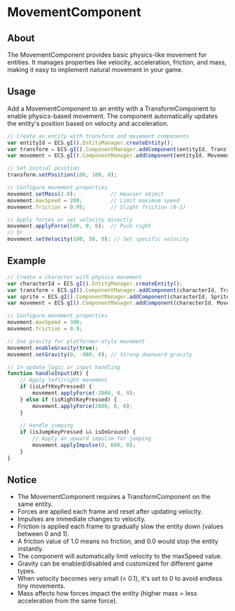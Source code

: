# MovementComponent

## About

The MovementComponent provides basic physics-like movement for entities. It manages properties like velocity, acceleration, friction, and mass, making it easy to implement natural movement in your game.

## Usage

Add a MovementComponent to an entity with a TransformComponent to enable physics-based movement. The component automatically updates the entity's position based on velocity and acceleration.

```javascript
// Create an entity with transform and movement components
var entityId = ECS.gI().EntityManager.createEntity();
var transform = ECS.gI().ComponentManager.addComponent(entityId, TransformComponent);
var movement = ECS.gI().ComponentManager.addComponent(entityId, MovementComponent);

// Set initial position
transform.setPosition(100, 100, 0);

// Configure movement properties
movement.setMass(2.0);           // Heavier object
movement.maxSpeed = 200;         // Limit maximum speed
movement.friction = 0.95;        // Slight friction (0-1)

// Apply forces or set velocity directly
movement.applyForce(500, 0, 0);  // Push right
// Or
movement.setVelocity(100, 50, 0); // Set specific velocity
```

## Example

```javascript
// Create a character with physics movement
var characterId = ECS.gI().EntityManager.createEntity();
var transform = ECS.gI().ComponentManager.addComponent(characterId, TransformComponent);
var sprite = ECS.gI().ComponentManager.addComponent(characterId, SpriteRenderer);
var movement = ECS.gI().ComponentManager.addComponent(characterId, MovementComponent);

// Configure movement properties
movement.maxSpeed = 300;
movement.friction = 0.9;

// Use gravity for platformer-style movement
movement.enableGravity(true);
movement.setGravity(0, -980, 0); // Strong downward gravity

// In update logic or input handling
function handleInput(dt) {
    // Apply left/right movement
    if (isLeftKeyPressed) {
        movement.applyForce(-2000, 0, 0);
    } else if (isRightKeyPressed) {
        movement.applyForce(2000, 0, 0);
    }
  
    // Handle jumping
    if (isJumpKeyPressed && isOnGround) {
        // Apply an upward impulse for jumping
        movement.applyImpulse(0, 600, 0);
    }
}
```

## Notice

- The MovementComponent requires a TransformComponent on the same entity.
- Forces are applied each frame and reset after updating velocity.
- Impulses are immediate changes to velocity.
- Friction is applied each frame to gradually slow the entity down (values between 0 and 1).
- A friction value of 1.0 means no friction, and 0.0 would stop the entity instantly.
- The component will automatically limit velocity to the maxSpeed value.
- Gravity can be enabled/disabled and customized for different game types.
- When velocity becomes very small (< 0.1), it's set to 0 to avoid endless tiny movements.
- Mass affects how forces impact the entity (higher mass = less acceleration from the same force).
